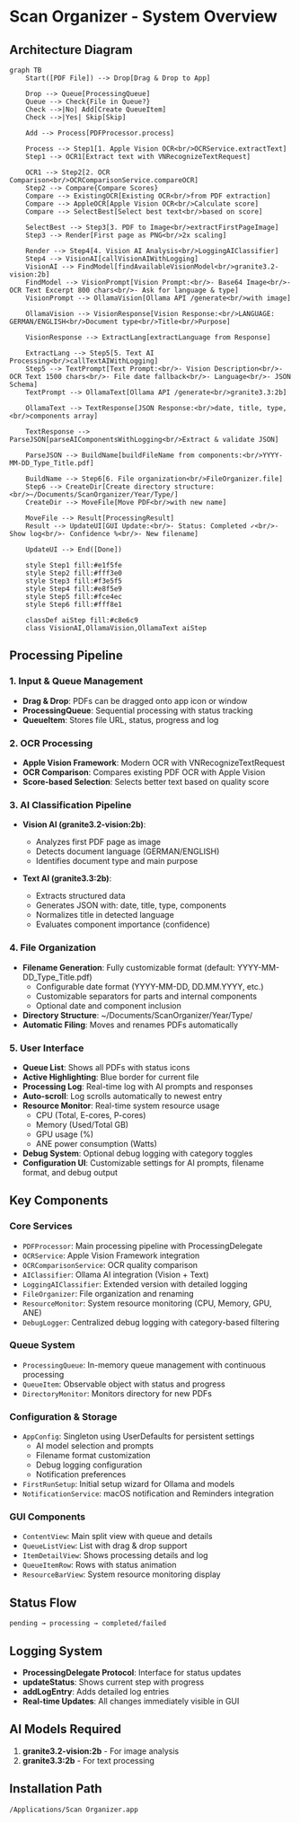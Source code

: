 # Scan Organizer - System Overview

## Architecture Diagram

```mermaid
graph TB
    Start([PDF File]) --> Drop[Drag & Drop to App]

    Drop --> Queue[ProcessingQueue]
    Queue --> Check{File in Queue?}
    Check -->|No| Add[Create QueueItem]
    Check -->|Yes| Skip[Skip]

    Add --> Process[PDFProcessor.process]

    Process --> Step1[1. Apple Vision OCR<br/>OCRService.extractText]
    Step1 --> OCR1[Extract text with VNRecognizeTextRequest]

    OCR1 --> Step2[2. OCR Comparison<br/>OCRComparisonService.compareOCR]
    Step2 --> Compare{Compare Scores}
    Compare --> ExistingOCR[Existing OCR<br/>from PDF extraction]
    Compare --> AppleOCR[Apple Vision OCR<br/>Calculate score]
    Compare --> SelectBest[Select best text<br/>based on score]

    SelectBest --> Step3[3. PDF to Image<br/>extractFirstPageImage]
    Step3 --> Render[First page as PNG<br/>2x scaling]

    Render --> Step4[4. Vision AI Analysis<br/>LoggingAIClassifier]
    Step4 --> VisionAI[callVisionAIWithLogging]
    VisionAI --> FindModel[findAvailableVisionModel<br/>granite3.2-vision:2b]
    FindModel --> VisionPrompt[Vision Prompt:<br/>- Base64 Image<br/>- OCR Text Excerpt 800 chars<br/>- Ask for language & type]
    VisionPrompt --> OllamaVision[Ollama API /generate<br/>with image]

    OllamaVision --> VisionResponse[Vision Response:<br/>LANGUAGE: GERMAN/ENGLISH<br/>Document type<br/>Title<br/>Purpose]

    VisionResponse --> ExtractLang[extractLanguage from Response]

    ExtractLang --> Step5[5. Text AI Processing<br/>callTextAIWithLogging]
    Step5 --> TextPrompt[Text Prompt:<br/>- Vision Description<br/>- OCR Text 1500 chars<br/>- File date fallback<br/>- Language<br/>- JSON Schema]
    TextPrompt --> OllamaText[Ollama API /generate<br/>granite3.3:2b]

    OllamaText --> TextResponse[JSON Response:<br/>date, title, type,<br/>components array]

    TextResponse --> ParseJSON[parseAIComponentsWithLogging<br/>Extract & validate JSON]

    ParseJSON --> BuildName[buildFileName from components:<br/>YYYY-MM-DD_Type_Title.pdf]

    BuildName --> Step6[6. File organization<br/>FileOrganizer.file]
    Step6 --> CreateDir[Create directory structure:<br/>~/Documents/ScanOrganizer/Year/Type/]
    CreateDir --> MoveFile[Move PDF<br/>with new name]

    MoveFile --> Result[ProcessingResult]
    Result --> UpdateUI[GUI Update:<br/>- Status: Completed ✓<br/>- Show log<br/>- Confidence %<br/>- New filename]

    UpdateUI --> End([Done])

    style Step1 fill:#e1f5fe
    style Step2 fill:#fff3e0
    style Step3 fill:#f3e5f5
    style Step4 fill:#e8f5e9
    style Step5 fill:#fce4ec
    style Step6 fill:#fff8e1

    classDef aiStep fill:#c8e6c9
    class VisionAI,OllamaVision,OllamaText aiStep
```

## Processing Pipeline

### 1. Input & Queue Management
- **Drag & Drop**: PDFs can be dragged onto app icon or window
- **ProcessingQueue**: Sequential processing with status tracking
- **QueueItem**: Stores file URL, status, progress and log

### 2. OCR Processing
- **Apple Vision Framework**: Modern OCR with VNRecognizeTextRequest
- **OCR Comparison**: Compares existing PDF OCR with Apple Vision
- **Score-based Selection**: Selects better text based on quality score

### 3. AI Classification Pipeline
- **Vision AI (granite3.2-vision:2b)**:
  - Analyzes first PDF page as image
  - Detects document language (GERMAN/ENGLISH)
  - Identifies document type and main purpose

- **Text AI (granite3.3:2b)**:
  - Extracts structured data
  - Generates JSON with: date, title, type, components
  - Normalizes title in detected language
  - Evaluates component importance (confidence)

### 4. File Organization
- **Filename Generation**: Fully customizable format (default: YYYY-MM-DD_Type_Title.pdf)
  - Configurable date format (YYYY-MM-DD, DD.MM.YYYY, etc.)
  - Customizable separators for parts and internal components
  - Optional date and component inclusion
- **Directory Structure**: ~/Documents/ScanOrganizer/Year/Type/
- **Automatic Filing**: Moves and renames PDFs automatically

### 5. User Interface
- **Queue List**: Shows all PDFs with status icons
- **Active Highlighting**: Blue border for current file
- **Processing Log**: Real-time log with AI prompts and responses
- **Auto-scroll**: Log scrolls automatically to newest entry
- **Resource Monitor**: Real-time system resource usage
  - CPU (Total, E-cores, P-cores)
  - Memory (Used/Total GB)
  - GPU usage (%)
  - ANE power consumption (Watts)
- **Debug System**: Optional debug logging with category toggles
- **Configuration UI**: Customizable settings for AI prompts, filename format, and debug output

## Key Components

### Core Services
- `PDFProcessor`: Main processing pipeline with ProcessingDelegate
- `OCRService`: Apple Vision Framework integration
- `OCRComparisonService`: OCR quality comparison
- `AIClassifier`: Ollama AI integration (Vision + Text)
- `LoggingAIClassifier`: Extended version with detailed logging
- `FileOrganizer`: File organization and renaming
- `ResourceMonitor`: System resource monitoring (CPU, Memory, GPU, ANE)
- `DebugLogger`: Centralized debug logging with category-based filtering

### Queue System
- `ProcessingQueue`: In-memory queue management with continuous processing
- `QueueItem`: Observable object with status and progress
- `DirectoryMonitor`: Monitors directory for new PDFs

### Configuration & Storage
- `AppConfig`: Singleton using UserDefaults for persistent settings
  - AI model selection and prompts
  - Filename format customization
  - Debug logging configuration
  - Notification preferences
- `FirstRunSetup`: Initial setup wizard for Ollama and models
- `NotificationService`: macOS notification and Reminders integration

### GUI Components
- `ContentView`: Main split view with queue and details
- `QueueListView`: List with drag & drop support
- `ItemDetailView`: Shows processing details and log
- `QueueItemRow`: Rows with status animation
- `ResourceBarView`: System resource monitoring display

## Status Flow
```
pending → processing → completed/failed
```

## Logging System
- **ProcessingDelegate Protocol**: Interface for status updates
- **updateStatus**: Shows current step with progress
- **addLogEntry**: Adds detailed log entries
- **Real-time Updates**: All changes immediately visible in GUI

## AI Models Required
1. **granite3.2-vision:2b** - For image analysis
2. **granite3.3:2b** - For text processing

## Installation Path
```
/Applications/Scan Organizer.app
```

